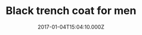---
title: Black trench coat for men
date: 2017-01-04T15:04:10.000Z
price: 45
sales_price: 
categories: ["Coat"]
image: ["/img/uploads/2017/12/man.jpg"]
---